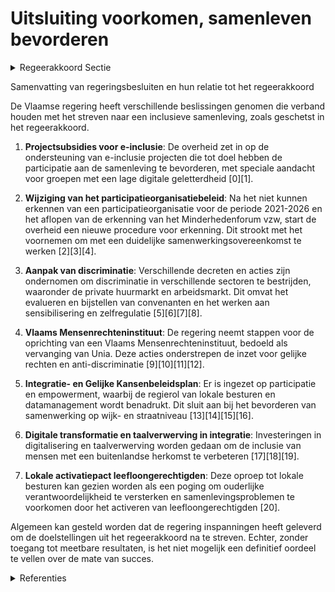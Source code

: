 # Uitsluiting voorkomen, samenleven bevorderen

<details>
        <summary>Regeerakkoord Sectie </summary>
        <p>1.2 Uitsluiting voorkomen, samenleven bevorderen Het Vlaamse integratiebeleid wil mensen niet aanspreken op hun etnisch-culturele herkomst, maar streeft integendeel naar een inclusieve samenleving. Initiatieven die zich terugplooien op etnisch-culturele afkomst en segregatie in de hand werken, worden daarbij niet meer gesubsi-dieerd vanuit de Vlaamse overheid. De erkenning van de huidige participatieorgani-satie loopt af in 2020. De Vlaamse overheid sluit een samenwerkingsovereenkomst met duidelijke doelstellingen af met een participatieorganisatie die expertise bundelt m.b.t. inclusie van mensen met een buitenlandse herkomst. Deze netwerkorga-nisatie adviseert overheid, bedrijven en middenveld. Buurtbewoners mee verantwoordelijk maken voor de zorg voor ‘hun’ plek kan een belangrijke sleutel zijn om samenlevingsproblemen te voorkomen. We stimuleren lokale besturen om hun burgers op wijk- en straatniveau te laten samenwerken aan netheid en veiligheid. Duidelijke afspraken hierover bevorderen het samenleven in de wijk. De ouderlijke verantwoordelijkheid wordt sterker in beeld gebracht, onder meer ten aanzien van de schoolloopbaan van kinderen. Dit vertaalt zich onder meer naar de aanwezigheid op ouder-contactdagen en samenwerking met welzijns- en justitiële organisaties. Gezinnen waarin de relatie tussen ouder en kind ernstig onder druk staat, worden begeleid. De expertise rond het inzetten van een lokaal fijnmazig netwerk en het werken rond positieve identiteitsvorming wordt verankerd en Vlaanderen-breed ingezet, in het bijzonder in het tegengaan van gewelddadige radicalisering en het versterken van inclusie. We blijven elke vorm van discriminatie bestrijden. We gaan verder in op de ingeslagen weg van sensibi-lisering, zelfregulering door de sectoren, opleiding en gerichte controles. Specifiek voor wat betreft de aanpak van discriminatie op de private huurmarkt, wordt de afgesloten convenant anti-discriminatie met de verhuurdersorganisaties op het einde geëvalueerd door alle ondertekenende partijen. Indien de evaluatie negatief zou zijn, bekijken we welke bijkomende stappen we moeten nemen. </p>
        </details> 

Samenvatting van regeringsbesluiten en hun relatie tot het regeerakkoord

De Vlaamse regering heeft verschillende beslissingen genomen die verband houden met het streven naar een inclusieve samenleving, zoals geschetst in het regeerakkoord. 

1. **Projectsubsidies voor e-inclusie**: De overheid zet in op de ondersteuning van e-inclusie projecten die tot doel hebben de participatie aan de samenleving te bevorderen, met speciale aandacht voor groepen met een lage digitale geletterdheid \[0\]\[1\].

2. **Wijziging van het participatieorganisatiebeleid**: Na het niet kunnen erkennen van een participatieorganisatie voor de periode 2021-2026 en het aflopen van de erkenning van het Minderhedenforum vzw, start de overheid een nieuwe procedure voor erkenning. Dit strookt met het voornemen om met een duidelijke samenwerkingsovereenkomst te werken \[2\]\[3\]\[4\].

3. **Aanpak van discriminatie**: Verschillende decreten en acties zijn ondernomen om discriminatie in verschillende sectoren te bestrijden, waaronder de private huurmarkt en arbeidsmarkt. Dit omvat het evalueren en bijstellen van convenanten en het werken aan sensibilisering en zelfregulatie \[5\]\[6\]\[7\]\[8\].

4. **Vlaams Mensenrechteninstituut**: De regering neemt stappen voor de oprichting van een Vlaams Mensenrechteninstituut, bedoeld als vervanging van Unia. Deze acties onderstrepen de inzet voor gelijke rechten en anti-discriminatie \[9\]\[10\]\[11\]\[12\].

5. **Integratie- en Gelijke Kansenbeleidsplan**: Er is ingezet op participatie en empowerment, waarbij de regierol van lokale besturen en datamanagement wordt benadrukt. Dit sluit aan bij het bevorderen van samenwerking op wijk- en straatniveau \[13\]\[14\]\[15\]\[16\].

6. **Digitale transformatie en taalverwerving in integratie**: Investeringen in digitalisering en taalverwerving worden gedaan om de inclusie van mensen met een buitenlandse herkomst te verbeteren \[17\]\[18\]\[19\].

7. **Lokale activatiepact leefloongerechtigden**: Deze oproep tot lokale besturen kan gezien worden als een poging om ouderlijke verantwoordelijkheid te versterken en samenlevingsproblemen te voorkomen door het activeren van leefloongerechtigden \[20\].

Algemeen kan gesteld worden dat de regering inspanningen heeft geleverd om de doelstellingen uit het regeerakkoord na te streven. Echter, zonder toegang tot meetbare resultaten, is het niet mogelijk een definitief oordeel te vellen over de mate van succes.

<details>
        <summary> Referenties</summary>
        **[\[0\]](https://beslissingenvlaamseregering.vlaanderen.be/?search=Vastleggen%20maatschappelijke%20uitdagingen%20in%20het%20kader%20van%20projectsubsidies%20sociaal-cultureel%20volwassenenwerk&dateOption=select&startDate=2022-01-21T09%3A00%3A00Z&endDate=2022-01-21T09%3A00%3A00Z)** : **(2022-01-21)** Vastleggen maatschappelijke uitdagingen in het kader van projectsubsidies sociaal-cultureel volwassenenwerk 

**[\[1\]](https://beslissingenvlaamseregering.vlaanderen.be/?search=Maatschappelijke%20uitdagingen%20projectsubsidies%20sociaal-cultureel%20volwassenenwerk%3A%20e-inclusie&dateOption=select&startDate=2021-01-22T09%3A00%3A00Z&endDate=2021-01-22T09%3A00%3A00Z)** : **(2021-01-22)** Maatschappelijke uitdagingen projectsubsidies sociaal-cultureel volwassenenwerk: e-inclusie 

**[\[2\]](https://beslissingenvlaamseregering.vlaanderen.be/?search=Participatieorganisatie%20integratie%20en%20inburgering%3A%20wijzigingsbesluit&dateOption=select&startDate=2020-06-26T08%3A00%3A00Z&endDate=2020-06-26T08%3A00%3A00Z)** : **(2020-06-26)** Participatieorganisatie integratie en inburgering: wijzigingsbesluit 

**[\[3\]](https://beslissingenvlaamseregering.vlaanderen.be/?search=Participatieorganisaties%20integratie%20en%20inburgering%3A%20wijzigingsbesluit&dateOption=select&startDate=2020-05-08T08%3A00%3A00Z&endDate=2020-05-08T08%3A00%3A00Z)** : **(2020-05-08)** Participatieorganisaties integratie en inburgering: wijzigingsbesluit 

**[\[4\]](https://beslissingenvlaamseregering.vlaanderen.be/?search=Erkenning%20participatieorganisatie&dateOption=select&startDate=2021-11-26T09%3A00%3A00Z&endDate=2021-11-26T09%3A00%3A00Z)** : **(2021-11-26)** Erkenning participatieorganisatie 

**[\[5\]](https://beslissingenvlaamseregering.vlaanderen.be/?search=Aanpak%20van%20discriminatie%20binnen%20de%20sectoren&dateOption=select&startDate=2020-12-18T09%3A00%3A00Z&endDate=2020-12-18T09%3A00%3A00Z)** : **(2020-12-18)** Aanpak van discriminatie binnen de sectoren 

**[\[6\]](https://beslissingenvlaamseregering.vlaanderen.be/?search=Wijziging%20Gelijkekansendecreet%20rond%20vier%20thema%27s%3A%20antidiscriminatiebeleid%2C%20horizontaal%20gelijkekansenbeleid%2C%20erkenning%20partnerorganisaties%20en%20toegankelijkheid%20gebouwen&dateOption=select&startDate=2023-10-06T08%3A00%3A00Z&endDate=2023-10-06T08%3A00%3A00Z)** : **(2023-10-06)** Wijziging Gelijkekansendecreet rond vier thema's: antidiscriminatiebeleid, horizontaal gelijkekansenbeleid, erkenning partnerorganisaties en toegankelijkheid gebouwen 

**[\[7\]](https://beslissingenvlaamseregering.vlaanderen.be/?search=Wijziging%20Gelijkekansendecreet%20rond%20vier%20thema%27s%3A%20antidiscriminatiebeleid%2C%20horizontaal%20gelijkekansenbeleid%2C%20erkenning%20partnerorganisaties%20en%20toegankelijkheid%20gebouwen&dateOption=select&startDate=2023-12-15T09%3A00%3A00Z&endDate=2023-12-15T09%3A00%3A00Z)** : **(2023-12-15)** Wijziging Gelijkekansendecreet rond vier thema's: antidiscriminatiebeleid, horizontaal gelijkekansenbeleid, erkenning partnerorganisaties en toegankelijkheid gebouwen 

**[\[8\]]** : **(2020-06-26)**  

**[\[9\]](https://beslissingenvlaamseregering.vlaanderen.be/?search=Opzegging%20van%20het%20samenwerkingsakkoord%20voor%20de%20oprichting%20van%20het%20interfederaal%20Centrum%20voor%20gelijke%20kansen%20en%20bestrijding%20van%20discriminatie%20en%20racisme&dateOption=select&startDate=2022-09-02T08%3A00%3A00Z&endDate=2022-09-02T08%3A00%3A00Z)** : **(2022-09-02)** Opzegging van het samenwerkingsakkoord voor de oprichting van het interfederaal Centrum voor gelijke kansen en bestrijding van discriminatie en racisme 

**[\[10\]](https://beslissingenvlaamseregering.vlaanderen.be/?search=Oprichtingsdecreet%20Vlaams%20Mensenrechteninstituut%3A%20opzeggen%20samenwerkingsakkoord%20Unia&dateOption=select&startDate=2022-07-08T08%3A00%3A00Z&endDate=2022-07-08T08%3A00%3A00Z)** : **(2022-07-08)** Oprichtingsdecreet Vlaams Mensenrechteninstituut: opzeggen samenwerkingsakkoord Unia 

**[\[11\]](https://beslissingenvlaamseregering.vlaanderen.be/?search=Wijziging%20integratie-%20en%20inburgeringsdecreet&dateOption=select&startDate=2021-05-07T08%3A00%3A00Z&endDate=2021-05-07T08%3A00%3A00Z)** : **(2021-05-07)** Wijziging integratie- en inburgeringsdecreet 

**[\[12\]](https://beslissingenvlaamseregering.vlaanderen.be/?search=Oprichtingsdecreet%20Vlaams%20Mensenrechteninstituut&dateOption=select&startDate=2022-03-25T09%3A00%3A00Z&endDate=2022-03-25T09%3A00%3A00Z)** : **(2022-03-25)** Oprichtingsdecreet Vlaams Mensenrechteninstituut 

**[\[13\]](https://beslissingenvlaamseregering.vlaanderen.be/?search=Horizontaal%20Integratie-%20en%20Gelijke%20Kansenbeleidsplan%202020-2024%3A%20herverdelingsbesluit&dateOption=select&startDate=2020-10-23T08%3A00%3A00Z&endDate=2020-10-23T08%3A00%3A00Z)** : **(2020-10-23)** Horizontaal Integratie- en Gelijke Kansenbeleidsplan 2020-2024: herverdelingsbesluit 

**[\[14\]](https://beslissingenvlaamseregering.vlaanderen.be/?search=Bevordering%20en%20ondersteuning%20Gelijkekansen-%20en%20diversiteitsbeleid%20in%20de%20Vlaamse%20administratie%3A%20wijzigingsbesluit&dateOption=select&startDate=2023-12-22T09%3A00%3A00Z&endDate=2023-12-22T09%3A00%3A00Z)** : **(2023-12-22)** Bevordering en ondersteuning Gelijkekansen- en diversiteitsbeleid in de Vlaamse administratie: wijzigingsbesluit 

**[\[15\]](https://beslissingenvlaamseregering.vlaanderen.be/?search=Plan%20Vlaamse%20Veerkracht%3A%20voorwaarden%20subsidie%20gemeenten%20en%20steden%20voor%20uitrol%20e-inclusiebeleid&dateOption=select&startDate=2022-07-15T08%3A00%3A00Z&endDate=2022-07-15T08%3A00%3A00Z)** : **(2022-07-15)** Plan Vlaamse Veerkracht: voorwaarden subsidie gemeenten en steden voor uitrol e-inclusiebeleid 

**[\[16\]](https://beslissingenvlaamseregering.vlaanderen.be/?search=Voorontwerp%20van%20decreet%20Vlaams%20beleid%20voor%20preventie%20radicalisering%2C%20extremisme%2C%20terrorisme%20en%20negatieve%20polarisatie&dateOption=select&startDate=2023-07-07T09%3A00%3A00Z&endDate=2023-07-07T09%3A00%3A00Z)** : **(2023-07-07)** Voorontwerp van decreet Vlaams beleid voor preventie radicalisering, extremisme, terrorisme en negatieve polarisatie 

**[\[17\]](https://beslissingenvlaamseregering.vlaanderen.be/?search=Plan%20Vlaamse%20Veerkracht%3A%20Digitaliseringsprojecten%20inburgering&dateOption=select&startDate=2022-07-15T08%3A00%3A00Z&endDate=2022-07-15T08%3A00%3A00Z)** : **(2022-07-15)** Plan Vlaamse Veerkracht: Digitaliseringsprojecten inburgering 

**[\[18\]](https://beslissingenvlaamseregering.vlaanderen.be/?search=Plan%20Vlaamse%20Veerkracht%3A%20Digitalisering%20integratie%20en%20inburgering&dateOption=select&startDate=2022-11-18T09%3A00%3A00Z&endDate=2022-11-18T09%3A00%3A00Z)** : **(2022-11-18)** Plan Vlaamse Veerkracht: Digitalisering integratie en inburgering 

**[\[19\]](https://beslissingenvlaamseregering.vlaanderen.be/?search=Plan%20Vlaamse%20Veerkracht%3A%20Digitalisering%20integratie%20en%20inburgering&dateOption=select&startDate=2021-09-17T08%3A00%3A00Z&endDate=2021-09-17T08%3A00%3A00Z)** : **(2021-09-17)** Plan Vlaamse Veerkracht: Digitalisering integratie en inburgering 

**[\[20\]](https://beslissingenvlaamseregering.vlaanderen.be/?search=Oproep%20%E2%80%98Lokaal%20Activeringspact%E2%80%99%20leefloongerechtigden&dateOption=select&startDate=2023-07-14T08%3A00%3A00Z&endDate=2023-07-14T08%3A00%3A00Z)** : **(2023-07-14)** Oproep ‘Lokaal Activeringspact’ leefloongerechtigden 
        </details> 

